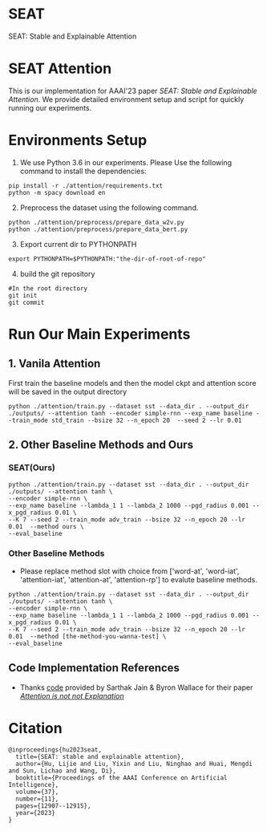 # SEAT
SEAT: Stable and Explainable Attention

# SEAT Attention 
This is our implementation for AAAI'23 paper *SEAT: Stable and Explainable Attention*. We provide detailed environment setup and script for quickly running our experiments.


# Environments Setup
1. We use Python 3.6 in our experiments. Please Use the following command to install the dependencies:
```shell
pip install -r ./attention/requirements.txt
python -m spacy download en
```

2. Preprocess the dataset using the following command.
```shell
python ./attention/preprocess/prepare_data_w2v.py
python ./attention/preprocess/prepare_data_bert.py
```

3. Export current dir to PYTHONPATH
```shell
export PYTHONPATH=$PYTHONPATH:"the-dir-of-root-of-repo"
```

4. build the git repository
```shell
#In the root directory
git init
git commit
```

# Run Our Main Experiments
## 1. Vanila Attention
First train the baseline models and then the model ckpt and attention score will be saved in the output directory
```shell
python ./attention/train.py --dataset sst --data_dir . --output_dir ./outputs/ --attention tanh --encoder simple-rnn --exp_name baseline --train_mode std_train --bsize 32 --n_epoch 20  --seed 2 --lr 0.01
```

## 2. Other Baseline Methods and Ours

### SEAT(Ours)
```shell
python ./attention/train.py --dataset sst --data_dir . --output_dir ./outputs/ --attention tanh \
--encoder simple-rnn \
--exp_name baseline --lambda_1 1 --lambda_2 1000 --pgd_radius 0.001 --x_pgd_radius 0.01 \
--K 7 --seed 2 --train_mode adv_train --bsize 32 --n_epoch 20 --lr 0.01  --method ours \
--eval_baseline
```

### Other Baseline Methods
- Please replace method slot with choice from ['word-at', 'word-iat', 'attention-iat', 'attention-at', 'attention-rp'] to evalute baseline methods.

```shell
python ./attention/train.py --dataset sst --data_dir . --output_dir ./outputs/ --attention tanh \
--encoder simple-rnn \
--exp_name baseline --lambda_1 1 --lambda_2 1000 --pgd_radius 0.001 --x_pgd_radius 0.01 \
--K 7 --seed 2 --train_mode adv_train --bsize 32 --n_epoch 20 --lr 0.01  --method [the-method-you-wanna-test] \
--eval_baseline
```

## Code Implementation References
- Thanks [code](https://github.com/sarahwie/attention) provided by Sarthak Jain & Byron Wallace for their paper *[Attention is not not Explanation](https://arxiv.org/abs/1908.04626)*


# Citation
```shell
@inproceedings{hu2023seat,
  title={SEAT: stable and explainable attention},
  author={Hu, Lijie and Liu, Yixin and Liu, Ninghao and Huai, Mengdi and Sun, Lichao and Wang, Di},
  booktitle={Proceedings of the AAAI Conference on Artificial Intelligence},
  volume={37},
  number={11},
  pages={12907--12915},
  year={2023}
}
```
